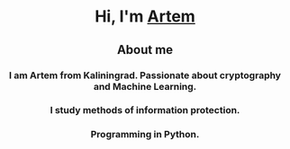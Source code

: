 <h1 align="center">Hi, I'm <a href="https://github.com/Apollon-11" target="_blank">Artem</a>
<h2 align="center"> About me 
</h2>
<h3 align="center"> I am Artem from Kaliningrad. Passionate about cryptography and Machine Learning.</h3>
<h3 align="center">I study methods of information protection.</h3>
<h3 align="center">Programming in Python.<h3>

